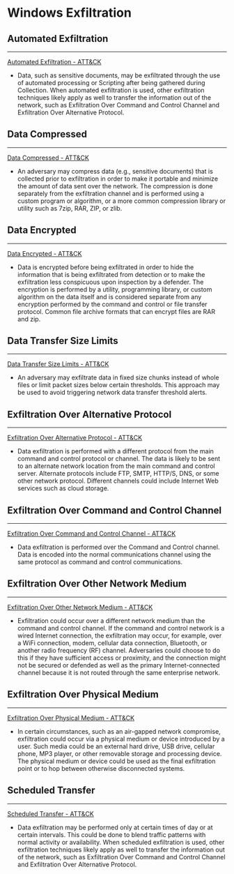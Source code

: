 # Windows Exfiltration








## Automated Exfiltration
-------------------------------
[Automated Exfiltration - ATT&CK](https://attack.mitre.org/wiki/Technique/T1020)
* Data, such as sensitive documents, may be exfiltrated through the use of automated processing or Scripting after being gathered during Collection. When automated exfiltration is used, other exfiltration techniques likely apply as well to transfer the information out of the network, such as Exfiltration Over Command and Control Channel and Exfiltration Over Alternative Protocol. 









## Data Compressed
-------------------------------
[Data Compressed - ATT&CK](https://attack.mitre.org/wiki/Technique/T1002)
* An adversary may compress data (e.g., sensitive documents) that is collected prior to exfiltration in order to make it portable and minimize the amount of data sent over the network. The compression is done separately from the exfiltration channel and is performed using a custom program or algorithm, or a more common compression library or utility such as 7zip, RAR, ZIP, or zlib. 








## Data Encrypted
-------------------------------
[Data Encrypted - ATT&CK](https://attack.mitre.org/wiki/Technique/T1022)
* Data is encrypted before being exfiltrated in order to hide the information that is being exfiltrated from detection or to make the exfiltration less conspicuous upon inspection by a defender. The encryption is performed by a utility, programming library, or custom algorithm on the data itself and is considered separate from any encryption performed by the command and control or file transfer protocol. Common file archive formats that can encrypt files are RAR and zip. 









## Data Transfer Size Limits
-------------------------------
[Data Transfer Size Limits - ATT&CK](https://attack.mitre.org/wiki/Technique/T1030)
* An adversary may exfiltrate data in fixed size chunks instead of whole files or limit packet sizes below certain thresholds. This approach may be used to avoid triggering network data transfer threshold alerts. 






## Exfiltration Over Alternative Protocol
-------------------------------
[Exfiltration Over Alternative Protocol - ATT&CK](https://attack.mitre.org/wiki/Technique/T1048)
* Data exfiltration is performed with a different protocol from the main command and control protocol or channel. The data is likely to be sent to an alternate network location from the main command and control server. Alternate protocols include FTP, SMTP, HTTP/S, DNS, or some other network protocol. Different channels could include Internet Web services such as cloud storage. 






## Exfiltration Over Command and Control Channel
-------------------------------
[Exfiltration Over Command and Control Channel - ATT&CK](https://attack.mitre.org/wiki/Technique/T1041)
* Data exfiltration is performed over the Command and Control channel. Data is encoded into the normal communications channel using the same protocol as command and control communications. 







## Exfiltration Over Other Network Medium
-------------------------------
[Exfiltration Over Other Network Medium - ATT&CK](https://attack.mitre.org/wiki/Technique/T1011)
* Exfiltration could occur over a different network medium than the command and control channel. If the command and control network is a wired Internet connection, the exfiltration may occur, for example, over a WiFi connection, modem, cellular data connection, Bluetooth, or another radio frequency (RF) channel. Adversaries could choose to do this if they have sufficient access or proximity, and the connection might not be secured or defended as well as the primary Internet-connected channel because it is not routed through the same enterprise network. 








## Exfiltration Over Physical Medium
-------------------------------
[Exfiltration Over Physical Medium - ATT&CK](https://attack.mitre.org/wiki/Technique/T1052)
* In certain circumstances, such as an air-gapped network compromise, exfiltration could occur via a physical medium or device introduced by a user. Such media could be an external hard drive, USB drive, cellular phone, MP3 player, or other removable storage and processing device. The physical medium or device could be used as the final exfiltration point or to hop between otherwise disconnected systems. 








## Scheduled Transfer
-------------------------------
[Scheduled Transfer - ATT&CK](https://attack.mitre.org/wiki/Technique/T1029)
* Data exfiltration may be performed only at certain times of day or at certain intervals. This could be done to blend traffic patterns with normal activity or availability. When scheduled exfiltration is used, other exfiltration techniques likely apply as well to transfer the information out of the network, such as Exfiltration Over Command and Control Channel and Exfiltration Over Alternative Protocol. 
